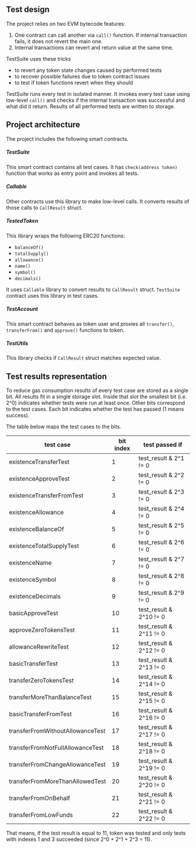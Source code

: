 ## Test design

The project relies on two EVM bytecode features:

1. One contract can call another via `call()` function. If internal transaction fails, it does not revert the main one.
2. Internal transactions can revert and return value at the same time.

TestSuite uses these tricks 
- to revert any token state changes caused by performed tests
- to recover possible failures due to token contract issues
- to test if token functions revert when they should

TestSuite runs every test in isolated manner.  It invokes every test case using low-level `call()` and checks if the internal transaction was successful and what did it return. Results of all performed tests are written to storage.

## Project architecture
The project includes the following smart contracts.

##### TestSuite
This smart contract contains all test cases.
It has `check(address token)` function that works as entry point and invokes all tests.

##### Callable
Other contracts use this library to make low-level calls. 
It converts results of those calls to `CallResult` struct.

##### TestedToken
This library wraps the following ERC20 functions:
- `balanceOf()`
- `totalSupply()`
- `allowance()`
- `name()`
- `symbol()`
- `decimals()`

It uses `Callable` library to convert results to `CallResult` struct.
`TestSuite` contract uses this library in test cases.

##### TestAccount
This smart contract behaves as token user and proxies all `transfer()`, `transferFrom()` and `approve()` functions to token.

##### TestUtils
This library checks if `CallResult` struct matches expected value.


## Test results representation

To reduce gas consumption results of every test case are stored as a single bit.  All results fit in a single storage slot. Inside that slot the smallest bit (i.e. 2^0) indicates whether tests were run at least once. Other bits correspond to the test cases. Each bit indicates whether the test has passed (1 means success).

The table below maps the test cases to the bits.

| test case                        | bit index    | test passed if                    |
|----------------------------------|--------------|-----------------------------------|
| existenceTransferTest            | 1            | test_result & 2^1 != 0            |
| existenceApproveTest             | 2            | test_result & 2^2 != 0            |
| existenceTransferFromTest        | 3            | test_result & 2^3 != 0            |
| existenceAllowance               | 4            | test_result & 2^4 != 0            |
| existenceBalanceOf               | 5            | test_result & 2^5 != 0            |
| existenceTotalSupplyTest         | 6            | test_result & 2^6 != 0            |
| existenceName                    | 7            | test_result & 2^7 != 0            |
| existenceSymbol                  | 8            | test_result & 2^8 != 0            |
| existenceDecimals                | 9            | test_result & 2^9 != 0            |
| basicApproveTest                 | 10           | test_result & 2^10 != 0           |
| approveZeroTokensTest            | 11           | test_result & 2^11 != 0           |
| allowanceRewriteTest             | 12           | test_result & 2^12 != 0           |
| basicTransferTest                | 13           | test_result & 2^13 != 0           |
| transferZeroTokensTest           | 14           | test_result & 2^14 != 0           |
| transferMoreThanBalanceTest      | 15           | test_result & 2^15 != 0           |
| basicTransferFromTest            | 16           | test_result & 2^16 != 0           |
| transferFromWithoutAllowanceTest | 17           | test_result & 2^17 != 0           |
| transferFromNotFullAllowanceTest | 18           | test_result & 2^18 != 0           |
| transferFromChangeAllowanceTest  | 19           | test_result & 2^19 != 0           |
| transferFromMoreThanAllowedTest  | 20           | test_result & 2^20 != 0           |
| transferFromOnBehalf             | 21           | test_result & 2^21 != 0           |
| transferFromLowFunds             | 22           | test_result & 2^22 != 0           |

That means, if the test result is equal to 11, token was tested and only tests with indexes 1 and 3 succeeded (since 2^0 + 2^1 + 2^3 = 11).
